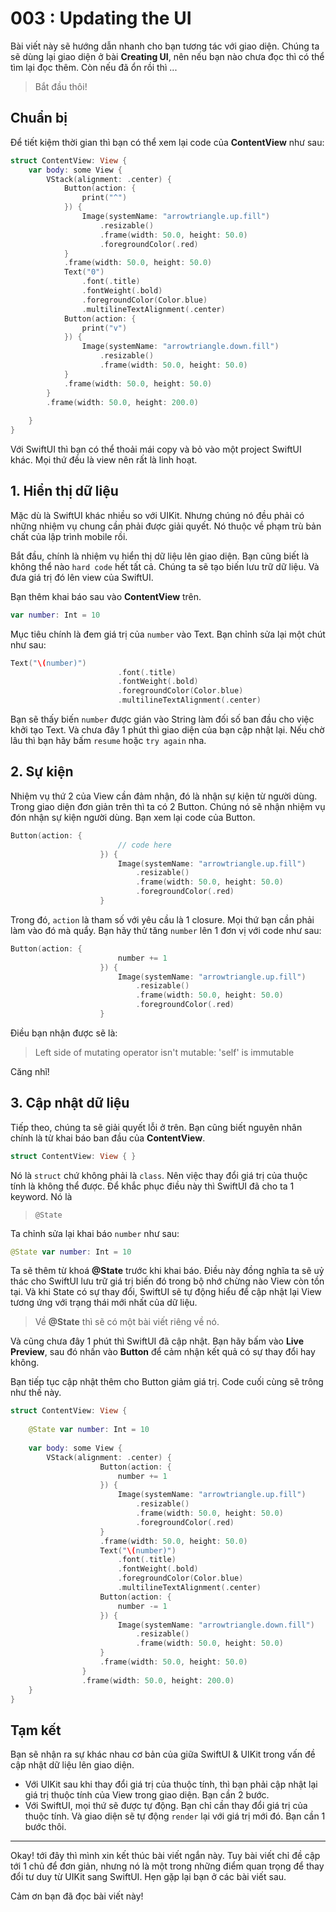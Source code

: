# 003 : Updating the UI

Bài viết này sẽ hướng dẫn nhanh cho bạn tương tác với giao diện. Chúng ta sẽ dùng lại giao diện ở bài **Creating UI**, nên nếu bạn nào chưa đọc thì có thể tìm lại đọc thêm. Còn nếu đã ổn rồi thì ...

> Bắt đầu thôi!

## Chuẩn bị

Để tiết kiệm thời gian thì bạn có thể xem lại code của **ContentView** như sau:

```swift
struct ContentView: View {
    var body: some View {
        VStack(alignment: .center) {
            Button(action: {
                print("^")
            }) {
                Image(systemName: "arrowtriangle.up.fill")
                    .resizable()
                    .frame(width: 50.0, height: 50.0)
                    .foregroundColor(.red)
            }
            .frame(width: 50.0, height: 50.0)
            Text("0")
                .font(.title)
                .fontWeight(.bold)
                .foregroundColor(Color.blue)
                .multilineTextAlignment(.center)
            Button(action: {
                print("v")
            }) {
                Image(systemName: "arrowtriangle.down.fill")
                    .resizable()
                    .frame(width: 50.0, height: 50.0)
            }
            .frame(width: 50.0, height: 50.0)
        }
        .frame(width: 50.0, height: 200.0)
            
    }
}
```

Với SwiftUI thì bạn có thể thoải mái copy và bỏ vào một project SwiftUI khác. Mọi thứ đều là view nên rất là linh hoạt.

## 1. Hiển thị dữ liệu

Mặc dù là SwiftUI khác nhiều so với UIKit. Nhưng chúng nó đều phải có những nhiệm vụ chung cần phải được giải quyết. Nó thuộc về phạm trù bản chất của lập trình mobile rồi.

Bắt đầu, chính là nhiệm vụ hiển thị dữ liệu lên giao diện. Bạn cũng biết là không thể nào `hard code` hết tất cả. Chúng ta sẽ tạo biến lưu trữ dữ liệu. Và đưa giá trị đó lên view của SwiftUI.

Bạn thêm khai báo sau vào **ContentView** trên.

```swift
var number: Int = 10
```

Mục tiêu chính là đem giá trị của `number` vào Text. Bạn chỉnh sửa lại một chút như sau:

```swift
Text("\(number)")
                        .font(.title)
                        .fontWeight(.bold)
                        .foregroundColor(Color.blue)
                        .multilineTextAlignment(.center)
```

Bạn sẽ thấy biến `number` được gián vào String làm đối số ban đầu cho việc khởi tạo Text. Và chưa đây 1 phút thì giao diện của bạn cập nhật lại. Nếu chờ lâu thì bạn hãy bấm `resume` hoặc `try again` nha.

## 2. Sự kiện

Nhiệm vụ thứ 2 của View cần đảm nhận, đó là nhận sự kiện từ người dùng. Trong giao diện đơn giản trên thì ta có 2 Button. Chúng nó sẽ nhận nhiệm vụ đón nhận sự kiện người dùng. Bạn xem lại code của Button.

```swift
Button(action: {
                        // code here
                    }) {
                        Image(systemName: "arrowtriangle.up.fill")
                            .resizable()
                            .frame(width: 50.0, height: 50.0)
                            .foregroundColor(.red)
                    }
```

Trong đó, `action` là tham số với yêu cầu là 1 closure. Mọi thứ bạn cần phải làm vào đó mà quẩy. Bạn hãy thử tăng `number` lên 1 đơn vị với code như sau:

```swift
Button(action: {
                        number += 1
                    }) {
                        Image(systemName: "arrowtriangle.up.fill")
                            .resizable()
                            .frame(width: 50.0, height: 50.0)
                            .foregroundColor(.red)
                    }
```

Điều bạn nhận được sẽ là:

> Left side of mutating operator isn't mutable: 'self' is immutable

Căng nhĩ!

## 3. Cập nhật dữ liệu

Tiếp theo, chúng ta sẽ giải quyết lỗi ở trên. Bạn cũng biết nguyên nhân chính là từ khai báo ban đầu của **ContentView**. 

```swift
struct ContentView: View { }
```

Nó là `struct` chứ không phải là `class`. Nên việc thay đổi giá trị của thuộc tính là không thể được. Để khắc phục điều này thì SwiftUI đã cho ta 1 keyword. Nó là

> `@State`

Ta chỉnh sửa lại khai báo `number` như sau:

```swift
@State var number: Int = 10
```

Ta sẽ thêm từ khoá **@State** trước khi khai báo. Điều này đồng nghĩa ta sẽ uỷ thác cho SwiftUI lưu trữ giá trị biến đó trong bộ nhớ chừng nào View còn tồn tại. Và khi State có sự thay đổi, SwiftUI sẽ tự động hiểu để cập nhật lại View tương ứng với trạng thái mới nhất của dữ liệu.

> Về **@State** thì sẽ có một bài viết riêng về nó.

Và cũng chưa đây 1 phút thì SwiftUI đã cập nhật. Bạn hãy bấm vào **Live Preview**, sau đó nhấn vào **Button** để cảm nhận kết quả có sự thay đổi hay không.

Bạn tiếp tục cập nhật thêm cho Button giảm giá trị. Code cuối cùng sẽ trông như thế này.

```swift
struct ContentView: View {
    
    @State var number: Int = 10
    
    var body: some View {
        VStack(alignment: .center) {
                    Button(action: {
                        number += 1
                    }) {
                        Image(systemName: "arrowtriangle.up.fill")
                            .resizable()
                            .frame(width: 50.0, height: 50.0)
                            .foregroundColor(.red)
                    }
                    .frame(width: 50.0, height: 50.0)
                    Text("\(number)")
                        .font(.title)
                        .fontWeight(.bold)
                        .foregroundColor(Color.blue)
                        .multilineTextAlignment(.center)
                    Button(action: {
                        number -= 1
                    }) {
                        Image(systemName: "arrowtriangle.down.fill")
                            .resizable()
                            .frame(width: 50.0, height: 50.0)
                    }
                    .frame(width: 50.0, height: 50.0)
                }
                .frame(width: 50.0, height: 200.0)
    }
}
```



## Tạm kết

Bạn sẽ nhận ra sự khác nhau cơ bản của giữa SwiftUI & UIKit trong vấn đề cập nhật dữ liệu lên giao diện.

* Với UIKit sau khi thay đổi giá trị của thuộc tính, thì bạn phải cập nhật lại giá trị thuộc tính của View trong giao diện. Bạn cần 2 bước.
* Với SwiftUI, mọi thứ sẽ được tự động. Bạn chỉ cần thay đổi giá trị của thuộc tính. Và giao diện sẽ tự động `render` lại với giá trị mới đó. Bạn cần 1 bước thôi.

---

Okay! tới đây thì mình xin kết thúc bài viết ngắn này. Tuy bài viết chỉ đề cập tới 1 chủ để đơn giản, nhưng nó là một trong những điểm quan trọng để thay đổi tư duy từ UIKit sang SwiftUI. Hẹn gặp lại bạn ở các bài viết sau.

Cảm ơn bạn đã đọc bài viết này!